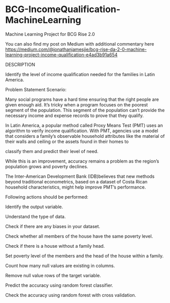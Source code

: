 # BCG-IncomeQualification-MachineLearning
Machine Learning Project for BCG Rise 2.0

You can also find my post on Medium with additional commentary here https://medium.com/@jonathanjamesjie/bcg-rise-da-2-0-machine-learning-project-income-qualification-e4ad3b91a654

DESCRIPTION 

Identify the level of income qualification needed for the families in Latin America. 

 

Problem Statement Scenario: 

Many social programs have a hard time ensuring that the right people are given enough aid. It’s tricky when a program focuses on the poorest segment of the population. This segment of the population can’t provide the necessary income and expense records to prove that they qualify. 

In Latin America, a popular method called Proxy Means Test (PMT) uses an algorithm to verify income qualification. With PMT, agencies use a model that considers a family’s observable household attributes like the material of their walls and ceiling or the assets found in their homes to 

classify them and predict their level of need. 

While this is an improvement, accuracy remains a problem as the region’s population grows and poverty declines. 

The Inter-American Development Bank (IDB)believes that new methods beyond traditional econometrics, based on a dataset of Costa Rican household characteristics, might help improve PMT’s performance. 

 

Following actions should be performed:  

Identify the output variable. 

Understand the type of data. 

Check if there are any biases in your dataset. 

Check whether all members of the house have the same poverty level. 

Check if there is a house without a family head. 

Set poverty level of the members and the head of the house within a family. 

Count how many null values are existing in columns. 

Remove null value rows of the target variable. 

Predict the accuracy using random forest classifier. 

Check the accuracy using random forest with cross validation. 
